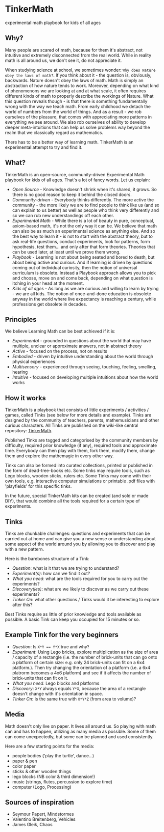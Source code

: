 # TinkerMath
experimental math playbook for kids of all ages

## Why?
Many people are scared of math, because for them it's abstract, not intuitive and extremely disconnected from the real world.
While in reality math is all around us, we don't see it, do not appreciate it.

When studying science at school, we sometimes wonder: `Why does Nature obey the laws of math?`.
If you think about it - the question is, obviously, backwards. Nature doesn't obey the laws of math. Math is simply an abstraction of how nature tends to work. Moreover, depending on what kind of phenomenons we are looking at and at what scale, it often requires different kinds of math to properly describe the workings of Nature.
What this question reveals though - is that there is something fundamentally wrong with the way we teach math.
From early childhood we detach the world of numbers from the world of things. And as a result - we rob ourselves of the pleasure, that comes with appreciating more patterns in everything we see around. We also rob ourselves of ability to develop deeper meta-intuitions that can help us solve problems way beyond the realm that we classically regard as mathematics.

There has to be a better way of learning math.
TinkerMath is an experimental attempt to try and find it.

## What?
TinkerMath is an open-source, community-driven Experimental Math playbook for kids of all ages.
That's a lot of fancy words. Let us explain:

* _Open Source_ - Knowledge doesn't shrink when it's shared, it grows. So there is no good reason to keep it behind the closed doors.
* _Community-driven_ - Everybody thinks differently. The more active the community - the more likely we are to find people to think like us (and so can explain to us better) as well as people who think very differently and so we can rub new understandings off each other.
* _Experimental Math_ - While there is a lot of beauty in pure, conceptual, axiom-based math, it's not the only way it can be. We believe that math can also be as much an experimental science as anything else. And so the best way to learn it - is not to start with the abstract theory, but to ask real-life questions, conduct experiments, look for patterns, form hypothesis, test them... and only after that form theories. Theories that can be used later, at least until we prove them wrong.
* _Playbook_ - Learning is not about being seated and bored to death, but about being active and curious. And if learning is driven by questions coming out of individual curiosity, then the notion of universal curriculum is obsolete. Instead a Playbook approach allows you to pick and choose, move on and come back, depending on what question is itching in your head at the moment.
* _Kids of all ages_ - As long as we are curious and willing to learn by trying - we are all kids. The notion of once-and-done education is obsolete anyway in the world where live expectancy is reaching a century, while professions get obsolete in decades.

## Principles
We believe Learning Math can be best achieved if it is:

* _Experimental_ - grounded in questions about the world that may have multiple, unclear or approximate answers, not in abstract theory
* _Active_ - focused on the process, not on results
* _Embodied_ - driven by intuitive understanding about the world through physical experiences
* _Multisensory_ - experienced through seeing, touching, feeling, smelling, hearing
* _Intuitive_ - focused on developing multiple intuitions about how the world works

## How it works
TinkerMath is a playbook that consists of little experiments / activities / games, called Tinks (see below for more details and example).
Tinks are designed by the community of teachers, parents, mathemusicians and other curious characters. All Tinks are published on the wiki-like central repository: [TinkerMath](http://TinkerMath.com).

Published Tinks are tagged and categorised by the community members by difficulty, required prior knowledge (if any), required tools and approximate time. 
Everybody can then play with them, fork them, modify them, change them and explore the mathemagic in every other way.

Tinks can also be formed into curated collections, printed or published in the form of dead-tree-books etc.
Some tinks may require tools, such as Lego blocks, wooden sticks, rulers etc. Some Tinks may come with their own tools, e.g. interactive computer simulations or printable .pdf files with 'playfields' for this specific tinks.

In the future, special TinkerMath kits can be created (and sold or made DIY), that would combine all the tools required for a certain type of experiments.

## Tinks
Tinks are chunkable challenges: questions and experiments that can be carried out at home and can give you a new sense or understanding about some aspect of the world around you by allowing you to discover and play with a new pattern. 

Here is the barebones structure of a Tink:

* _Question_: what is it that we are trying to understand?
* _Experiment(s)_: how can we find it out?
* _What you need_: what are the tools required for you to carry out the experiments?
* _Discovery(ies)_: what are we likely to discover as we carry out these experiments?
* _Tinker On_: what other questions / Tinks would it be interesting to explore after this?

Best Tinks require as little of prior knowledge and tools available as possible.
A basic Tink can keep you occupied for 15 minutes or so.

## Example Tink for the very beginners
* _Question_: Is `X*Y == Y*X` true and why?
* _Experiment_: Using Lego bricks, explore multiplication as the size of area / capacity of a rectangle (i.e. the number of brick-units that can go onto a platform of certain size: e.g. only 24 brick-units can fit on a 6x4 platform.). Then try changing the orientation of a platform (i.e. a 6x4 platrorm becomes a 4x6 platform) and see if it affects the number of brick-units that can fit on it.
* _What you need_: Lego blocks and platforms
* _Discovery_: `X*Y` always equals `Y*X`, because the area of a rectangle doesn't change with it's orientation in space.
* _Tinker On_: Is the same true with `X*Y*Z` (from area to volume)? 

## Media
Math doesn't only live on paper. It lives all around us. So playing with math can and has to happen, utilizing as many media as possible. Some of them can come unexpectedly, but some can be planned and used consistently.

Here are a few starting points for the media:

* people bodies ('play the turtle', dance...)
* paper & pen
* color paper
* sticks & other wooden things
* lego blocks (NB color & third dimension!)
* music (strings, flutes, percussion to explore time)
* computer (Logo, Processing)

## Sources of inspiration
* Seymour Papert, Mindstormes
* Valentino Breitenberg, Vehicles
* James Gleik, Chaos
